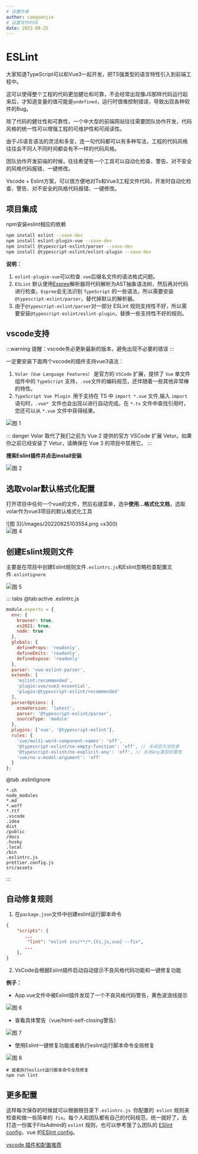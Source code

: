 ```yaml
---
# 设置作者
author: caoguanjie
# 设置写作时间
date: 2022-08-25
---
```


# ESLint

大家知道TypeScript可以和Vue3一起开发，把TS强类型的语言特性引入到前端工程中。

这可以使得整个工程的代码更加健壮和可靠，不会经常出现像JS那样代码运行起来后，才知道变量的值可能是`undefined`，运行时很难控制错误，导致出现各种软件的Bug。

除了代码的健壮性和可靠性，一个中大型的前端网站往往需要团队协作开发，代码风格的统一性可以增强工程的可维护性和可阅读性。

由于JS语言语法的灵活和多变，连一句代码都可以有多种写法，工程的代码风格往往会不同人不同时间都会有不一样的代码风格。

团队协作开发前端的时候，往往希望有一个工具可以自动化检查、警告、对不安全的风格代码报错、一键修改。

Vscode + Eslint方案，可以很方便地对Ts和Vue3工程文件代码，开发时自动化检查、警告、对不安全的风格代码报错、一键修改。


## 项目集成

npm安装eslint相应的依赖

```sh
npm install eslint --save-dev
npm install eslint-plugin-vue --save-dev
npm install @typescript-eslint/parser --save-dev
npm install @typescript-eslint/eslint-plugin --save-dev
```

**说明：**
1. `eslint-plugin-vue`可以检查`.vue`后缀名文件的语法格式问题。
2. `ESLint` 默认使用[Espree](https://github.com/eslint/espree)解析器将代码解析为AST抽象语法树，然后再对代码进行检查。`Espree`​会无法识别 `TypeScript` 的一些语法，所以需要安装`@typescript-eslint/parser`，替代掉默认的解析器。
3. 由于`@typescript-eslint/parser`对一部分 ESLint 规则支持性不好，所以需要安装`@typescript-eslint/eslint-plugin`，替换一些支持性不好的规则。

## vscode支持
:::warning 提醒：vscode务必更新最新的版本，避免出现不必要的错误
:::

一定要安装下面两个vscode的插件支持vue3语法：
1. `Volar（Vue Language Features）` 是官方的 `VSCode` 扩展，提供了 `Vue` 单文件组件中的 `TypeScript` 支持，`.vue`文件的编码规范，还伴随着一些其他非常棒的特性。
2. `TypeScript Vue Plugin `用于支持在 TS 中 `import *.vue` 文件,输入 `import` 语句时，`.vue* `文件也会出现以进行自动完成。在 `*.ts` 文件中查找引用时，您还可以从 `*.vue` 文件中获得结果。

![图 1](/images/20220825102734.png)  

::: danger 
Volar 取代了我们之前为 Vue 2 提供的官方 VSCode 扩展 Vetur。如果你之前已经安装了 Vetur，请确保在 Vue 3 的项目中禁用它。
:::

**搜索Eslint插件并点击install安装**

![图 2](/images/20220825102954.png)  


## 选取volar默认格式化配置

打开项目中任何一个vue的文件，然后右键菜单，选中**使用...格式化文档**，选取volar作为vue3项目的默认格式化工具

![图 3](/images/20220825103554.png =x300)  
![图 4](/images/20220825103559.png)  

## 创建Eslint规则文件

主要是在项目中创建Eslint规则文件`.eslintrc.js`和Eslint忽略检查配置文件`.eslintignore`

![图 5](/images/20220825104459.png)  

::: tabs
@tab:active .eslintrc.js
```js
module.exports = {
  env: {
    browser: true,
    es2021: true,
    node: true
  },
  globals: {
    defineProps: 'readonly',
    defineEmits: 'readonly',
    defineExpose: 'readonly'
  },
  parser: 'vue-eslint-parser',
  extends: [
    'eslint:recommended',
    'plugin:vue/vue3-essential',
    'plugin:@typescript-eslint/recommended'
  ],
  parserOptions: {
    ecmaVersion: 'latest',
    parser: '@typescript-eslint/parser',
    sourceType: 'module'
  },
  plugins: ['vue', '@typescript-eslint'],
  rules: {
    'vue/multi-word-component-names': 'off',
    '@typescript-eslint/no-empty-function': 'off', // 关闭空方法检查
    '@typescript-eslint/no-explicit-any': 'off', // 关闭any类型的警告
    'vue/no-v-model-argument': 'off'
  }
};
```

@tab .eslintignore
```
*.sh
node_modules
*.md
*.woff
*.ttf
.vscode
.idea
dist
/public
/docs
.husky
.local
/bin
.eslintrc.js
prettier.config.js
src/assets
```
:::

## 自动修复规则
1. 在`package.json`文件中创建eslint运行脚本命令
```json
{
    "scripts": {
       ...
        "lint": "eslint src/**/*.{ts,js,vue} --fix",
       ...
    },
}
```

2. VsCode会根据Eslint插件启动自动提示不良风格代码功能和一键修复功能
 
 **例子：**
 * App.vue文件中被Eslint插件发现了一个不良风格代码警告，黄色波浪线提示
  
![图 6](/images/20220825110230.png)  
* 查看具体警告（vue/html-self-closing警告）
 
![图 7](/images/20220825110317.png)  

* 使用Eslint一键修复功能或者执行eslint运行脚本命令全局修复

![图 8](/images/20220825110426.png)  

```shell
# 或者执行eslint运行脚本命令全局修复
npm run lint
```

## 更多配置
这样每次保存的时候就可以根据根目录下`.eslintrc.js `你配置的` eslint` 规则来检查和做一些简单的` fix`。每个人和团队都有自己的代码规范，统一就好了，去打造一份属于FitsAdmin的 `eslint` 规则，也可以参考饿了么团队的 [ESlint config](https://www.npmjs.com/package/eslint-config-elemefe)，vue 的[ESlint config](https://github.com/vuejs/eslint-config-vue)。

[vscode 插件和配置推荐](https://github.com/varHarrie/varharrie.github.io/issues/10)